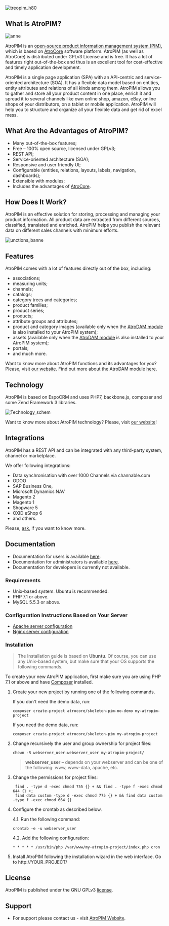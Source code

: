 ![treopim_h80](_assets/atropim_logo_color_340_64px.png)

## What Is AtroPIM?

![anne](_assets/atropim-banner.png)

AtroPIM is an [open-source product information management system (PIM)](https://atropim.com), which is based on [AtroCore](https://github.com/atrocore/atrocore) software platform. AtroPIM (as well as AtroCore) is distributed under GPLv3 License and is free. It has a lot of features right out-of-the-box and thus is an excellent tool for cost-effective and timely application development.

AtroPIM is a single page application (SPA) with an API-centric and service-oriented architecture (SOA). It has a flexible data model based on entities, entity attributes and relations of all kinds among them. AtroPIM allows you to gather and store all your product content in one place, enrich it and spread it to several channels like own online shop, amazon, eBay, online shops of your distributors, on a tablet or mobile application. AtroPIM will help you to structure and organize all your flexible data and get rid of excel mess. 

## What Are the Advantages of AtroPIM?

- Many out-of-the-box features;
- Free – 100% open source, licensed under GPLv3;
- REST API;
- Service-oriented architecture (SOA);
- Responsive and user friendly UI;
- Configurable (entities, relations, layouts, labels, navigation, dashboards);
- Extensible with modules;
- Includes the advantages of [AtroCore](https://github.com/atrocore/atrocore).

## How Does It Work?

AtroPIM is an effective solution for storing, processing and managing your product information. All product data are extracted from different sources, classified, translated and enriched. AtroPIM helps you publish the relevant data on different sales channels with minimum efforts. 

![unctions_banne](_assets/how_it_works_scheme_en.png)

## Features

AtroPIM comes with a lot of features directly out of the box, including:

- associations;
- measuring units;
- channels;
- catalogs;
- category trees and categories;
- product families;
- product series;
- products;
- attribute groups and attributes;
- product and category images (available only when the [AtroDAM module](https://atrodam.com) is also installed to your AtroPIM system);
- assets (available only when the [AtroDAM module](https://atrodam.com) is also installed to your AtroPIM system);  
- portals;
- and much more.

Want to know more about AtroPIM functions and its advantages for you? Please, visit [our website](http://atropim.com). Find out more about the AtroDAM module [here](https://atrodam.com).

## Technology

AtroPIM is based on EspoCRM and uses PHP7, backbone.js, composer and some Zend Framework 3 libraries.

![Technology_schem](_assets/technologie-scheme-eng.png)

Want to know more about AtroPIM technology? Please, visit [our website](http://atropim.com/technology)!

## Integrations

AtroPIM has a REST API and can be integrated with any third-party system, channel or marketplace. 

We offer following integrations:

- Data synchronisation with over 1000 Channels via channable.com
- ODOO
- SAP Business One,
- Microsoft Dynamics NAV
- Magento 2
- Magento 1
- Shopware 5
- OXID eShop 6
- and others.

Please, [ask](https://atropim.com/contact), if you want to know more.

## Documentation

- Documentation for users is available [here](https://github.com/atrocore/atropim-docs/tree/master/en/user-guide).
- Documentation for administrators is available [here](https://github.com/atrocore/atropim-docs/tree/master/en/administration).
- Documentation for developers is currently not available.

### Requirements

* Unix-based system. Ubuntu is recommended.
* PHP 7.1 or above.
* MySQL 5.5.3 or above.

### Configuration Instructions Based on Your Server

* [Apache server configuration](https://github.com/atrocore/atropim-docs/blob/master/en/administration/apache-server-configuration.md)
* [Nginx server configuration](https://github.com/atrocore/atropim-docs/blob/master/en/administration/nginx-server-configuration.md)

### Installation

> The Installation guide is based on **Ubuntu**. Of course, you can use any Unix-based system, but make sure that your OS supports the following commands.<br/>

To create your new AtroPIM application, first make sure you are using PHP 7.1 or above and have [Composer](https://getcomposer.org/download/) installed.

1. Create your new project by running one of the following commands.

   If you don't need the demo data, run:
   ```
   composer create-project atrocore/skeleton-pim-no-demo my-atropim-project
   ```
   If you need the demo data, run:
    ```
   composer create-project atrocore/skeleton-pim my-atropim-project
   ```   
2. Change recursively the user and group ownership for project files: 
   ```
   chown -R webserver_user:webserver_user my-atropim-project/
   ```
   >**webserver_user** – depends on your webserver and can be one of the following: www, www-data, apache, etc.   

3. Change the permissions for project files: 
   ```
    find . -type d -exec chmod 755 {} + && find . -type f -exec chmod 644 {} +;
    find data custom -type d -exec chmod 775 {} + && find data custom -type f -exec chmod 664 {}
   ```

4. Configure the crontab as described below.

   4.1. Run the following command:
      ```
      crontab -e -u webserver_user
      ```
   4.2. Add the following configuration:
      ```
      * * * * * /usr/bin/php /var/www/my-atropim-project/index.php cron
      ```      

5. Install AtroPIM following the installation wizard in the web interface. Go to http://YOUR_PROJECT/
     
## License

AtroPIM is published under the GNU GPLv3 [license](LICENSE.txt).

## Support

- For support please contact us - visit [AtroPIM Website](http://atropim.com).

